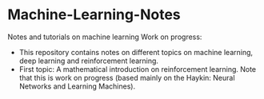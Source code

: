 # Machine-Learning-Notes
Notes and tutorials on machine learning
Work on progress:

* This repository contains notes on different topics on machine learning, deep learning and reinforcement learning. 
* First topic: A mathematical introduction on reinforcement learning. Note that this is work on progress (based mainly on the Haykin: Neural Networks and Learning Machines).

